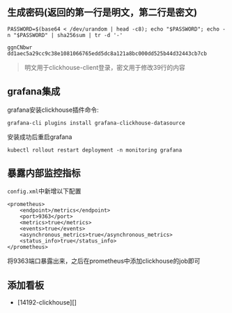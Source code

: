 ## 生成密码(返回的第一行是明文，第二行是密文)

```
PASSWORD=$(base64 < /dev/urandom | head -c8); echo "$PASSWORD"; echo -n "$PASSWORD" | sha256sum | tr -d '-'

ggnCNbwr
dd1aec5a29cc9c38e1081066765edd5dc8a121a8bc000dd525b44d32443cb7cb
```

> 明文用于clickhouse-client登录，密文用于修改39行的内容

## grafana集成
grafana安装clickhouse插件命令:
```
grafana-cli plugins install grafana-clickhouse-datasource
```
安装成功后重启grafana
```
kubectl rollout restart deployment -n monitoring grafana
```


## 暴露内部监控指标
`config.xml`中新增以下配置
```
<prometheus>
    <endpoint>/metrics</endpoint>
    <port>9363</port>
    <metrics>true</metrics>
    <events>true</events>
    <asynchronous_metrics>true</asynchronous_metrics>
    <status_info>true</status_info>
</prometheus>
```

将9363端口暴露出来，之后在prometheus中添加clickhouse的job即可

## 添加看板
- [14192-clickhouse][]

[1]: https://grafana.com/grafana/dashboards/14192-clickhouse/
